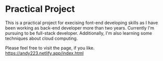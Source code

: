 # Practical Project 
This is a practical project for execising font-end developing skills as I have been working as back-end developer more than two years. Currently I'm pursuing to be full-stack developer. Additionally, I'm also learning some techniques about cloud computing.

Please feel free to visit the page, if you like.
https://andy223.netlify.app/index.html
